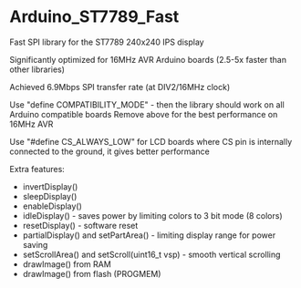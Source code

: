# Arduino_ST7789_Fast
Fast SPI library for the ST7789 240x240 IPS display

Significantly optimized for 16MHz AVR Arduino boards (2.5-5x faster than other libraries)

Achieved 6.9Mbps SPI transfer rate (at DIV2/16MHz clock)

Use "define COMPATIBILITY_MODE" - then the library should work on all Arduino compatible boards
Remove above for the best performance on 16MHz AVR

Use "#define CS_ALWAYS_LOW" for LCD boards where CS pin is internally connected to the ground, it gives better performance

Extra features:
- invertDisplay()
- sleepDisplay()
- enableDisplay()
- idleDisplay() - saves power by limiting colors to 3 bit mode (8 colors)
- resetDisplay() - software reset
- partialDisplay() and setPartArea() - limiting display range for power saving
- setScrollArea() and setScroll(uint16_t vsp) - smooth vertical scrolling
- drawImage() from RAM
- drawImage() from flash (PROGMEM)

